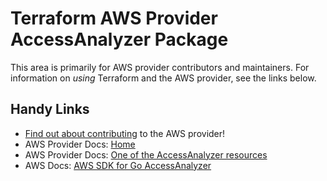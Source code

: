 # Terraform AWS Provider AccessAnalyzer Package

This area is primarily for AWS provider contributors and maintainers. For information on _using_ Terraform and the AWS provider, see the links below.


## Handy Links

* [Find out about contributing](https://hashicorp.github.io/terraform-provider-aws/#contribute) to the AWS provider!
* AWS Provider Docs: [Home](https://registry.terraform.io/providers/hashicorp/aws/latest/docs)
* AWS Provider Docs: [One of the AccessAnalyzer resources](https://registry.terraform.io/providers/hashicorp/aws/latest/docs/resources/accessanalyzer_analyzer)
* AWS Docs: [AWS SDK for Go AccessAnalyzer](https://docs.aws.amazon.com/sdk-for-go/api/service/accessanalyzer/)
